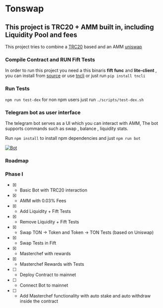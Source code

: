 # Tonswap

## This project is TRC20 + AMM built in, including Liquidity Pool and fees
This project tries to combine a [TRC20](https://github.com/cod1ng-studio/TRC20) based and an AMM [uniswap](https://github.com/Uniswap/v2-core) 

### Compile Contract and RUN Fift Tests
In order to run this project you need a this binaris **fift** **func** and **lite-client** , you can install from [source](https://ton.org/docs/#/howto/getting-started) or use [tncli](https://github.com/disintar/tncli) or just run `pip install tncli` 

### Run Tests
`npm run test-dex`  for non npm users just run `./scripts/test-dex.sh`

### Telegram bot as user interface
The telegram bot serves as a UI which you can interact with AMM, The bot supports commands such as swap , balance , liquidity stats.

Run `npm install` to install npm dependencies
and just `npm run bot`

[![Bot](https://i.ibb.co/fq3rhzR/bot-300.jpg)](https://drive.google.com/file/d/1m3QnCtsUbTdbuAq2_Y7D2l1tr-6kibM2/view?usp=sharing)


### Roadmap

### Phase I
- [X] - Basic Bot with TRC20 interaction
- [X] - AMM with 0.03% Fees 
- [X] - Add Liquidity + Fift Tests
- [X] - Remove Liquidity + Fift Tests
- [X] - Swap TON -> Token and Token -> TON Tests (based on Uniswap)
- [X] - Swap Tests in Fift
- [X] - Masterchef with rewards 
- [X] - Masterchef Rewards with Tests 
- [ ] - Deploy Contract to mainnet
- [ ] - Connect Bot to mainnet
- [ ] - Add Masterchef functionality with auto stake and auto withdraw inside the contract
